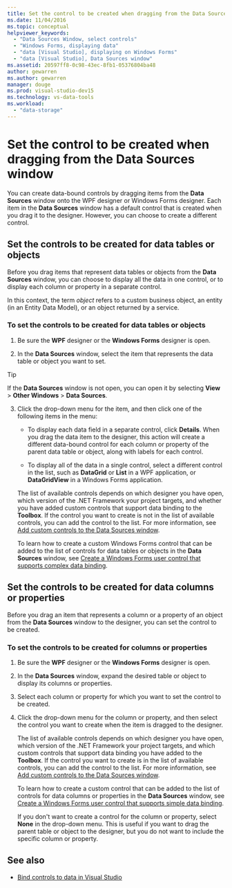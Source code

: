 ```yaml
---
title: Set the control to be created when dragging from the Data Sources window
ms.date: 11/04/2016
ms.topic: conceptual
helpviewer_keywords:
  - "Data Sources Window, select controls"
  - "Windows Forms, displaying data"
  - "data [Visual Studio], displaying on Windows Forms"
  - "data [Visual Studio], Data Sources window"
ms.assetid: 20597ff8-0c98-43ec-8fb1-05376804ba48
author: gewarren
ms.author: gewarren
manager: douge
ms.prod: visual-studio-dev15
ms.technology: vs-data-tools
ms.workload:
  - "data-storage"
---
```

# Set the control to be created when dragging from the Data Sources window

You can create data-bound controls by dragging items from the **Data Sources** window onto the WPF designer or Windows Forms designer. Each item in the **Data Sources** window has a default control that is created when you drag it to the designer. However, you can choose to create a different control.

## Set the controls to be created for data tables or objects

Before you drag items that represent data tables or objects from the **Data Sources** window, you can choose to display all the data in one control, or to display each column or property in a separate control.

In this context, the term *object* refers to a custom business object, an entity (in an Entity Data Model), or an object returned by a service.

### To set the controls to be created for data tables or objects

1.  Be sure the **WPF** designer or the **Windows Forms** designer is open.

2.  In the **Data Sources** window, select the item that represents the data table or object you want to set.

   > [!TIP]
   > If the **Data Sources** window is not open, you can open it by selecting **View** > **Other Windows** > **Data Sources**.

3.  Click the drop-down menu for the item, and then click one of the following items in the menu:

    -   To display each data field in a separate control, click **Details**. When you drag the data item to the designer, this action will create a different data-bound control for each column or property of the parent data table or object, along with labels for each control.

    -   To display all of the data in a single control, select a different control in the list, such as **DataGrid** or **List** in a WPF application, or **DataGridView** in a Windows Forms application.

    The list of available controls depends on which designer you have open, which version of the .NET Framework your project targets, and whether you have added custom controls that support data binding to the **Toolbox**. If the control you want to create is not in the list of available controls, you can add the control to the list. For more information, see [Add custom controls to the Data Sources window](../data-tools/add-custom-controls-to-the-data-sources-window.md).

    To learn how to create a custom Windows Forms control that can be added to the list of controls for data tables or objects in the **Data Sources** window, see [Create a Windows Forms user control that supports complex data binding](../data-tools/create-a-windows-forms-user-control-that-supports-complex-data-binding.md).

## Set the controls to be created for data columns or properties

Before you drag an item that represents a column or a property of an object from the **Data Sources** window to the designer, you can set the control to be created.

### To set the controls to be created for columns or properties

1.  Be sure the **WPF** designer or the **Windows Forms** designer is open.

2.  In the **Data Sources** window, expand the desired table or object to display its columns or properties.

3.  Select each column or property for which you want to set the control to be created.

4.  Click the drop-down menu for the column or property, and then select the control you want to create when the item is dragged to the designer.

     The list of available controls depends on which designer you have open, which version of the .NET Framework your project targets, and which custom controls that support data binding you have added to the **Toolbox**. If the control you want to create is in the list of available controls, you can add the control to the list. For more information, see [Add custom controls to the Data Sources window](../data-tools/add-custom-controls-to-the-data-sources-window.md).

     To learn how to create a custom control that can be added to the list of controls for data columns or properties in the **Data Sources** window, see [Create a Windows Forms user control that supports simple data binding](../data-tools/create-a-windows-forms-user-control-that-supports-simple-data-binding.md).

     If you don't want to create a control for the column or property, select **None** in the drop-down menu. This is useful if you want to drag the parent table or object to the designer, but you do not want to include the specific column or property.

## See also

- [Bind controls to data in Visual Studio](../data-tools/bind-controls-to-data-in-visual-studio.md)